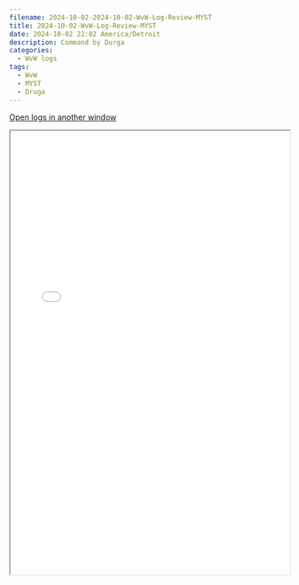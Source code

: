 ```yaml
---
filename: 2024-10-02-2024-10-02-WvW-Log-Review-MYST
title: 2024-10-02-WvW-Log-Review-MYST
date: 2024-10-02 22:02 America/Detroit
description: Command by Durga
categories:
  - WvW logs
tags:
  - WvW
  - MYST
  - Druga
---
```

 <a href="/assets/wvwlogs/reports20241002_MYST.html#202410022200-WvW-Log-Review" target="_blank">Open logs in another window</a>

<iframe src="/assets/wvwlogs/reports20241002_MYST.html#202410022200-WvW-Log-Review" width="100%" height="800" style="display:block; margin: 0 auto;"> </iframe>


